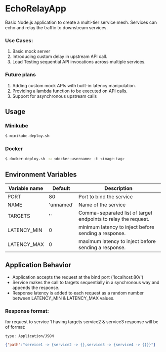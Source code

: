 # EchoRelayApp
Basic Node.js application to create a multi-tier service mesh. Services can echo and relay the traffic to downstream services.

### Use Cases:
1. Basic mock server 
2. Introducing custom delay in upstream API call. 
3. Load Testing sequential API invocations across multiple services.

### Future plans
1. Adding custom mock APIs with built-in latency manipulation.
2. Providing a lambda function to be executed on API calls.
3. Support for asynchronous upstream calls

## Usage
### Minikube
```sh
$ minikube-deploy.sh
```

### Docker
```sh
$ docker-deploy.sh -u <docker-username> -t <image-tag>
```

## Environment Variables
| Variable name | Default | Description
|---|---|---
| PORT | 80 | Port to bind the service
| NAME | 'unnamed' | Name of the service
| TARGETS |  '' |  Comma-separated list of target endpoints to relay the request.
| LATENCY_MIN | 0 | minimum latency to inject before sending a response.
| LATENCY_MAX | 0 | maximum latency to inject before sending a response.


## Application Behavior
- Application accepts the request at the bind port ('localhost:80/')
- Service makes the call to targets sequentially in a synchronous way and appends the response.
- Response latency is added to each request as a random number between LATENCY_MIN & LATENCY_MAX values.

### Response format:
for request to service 1 having targets service2 & service3 response will be of format:

`type: Application/JSON`
```json
{"path":"service1 -> {service2 -> {},service3 -> {service4 -> {}}}"}
```
